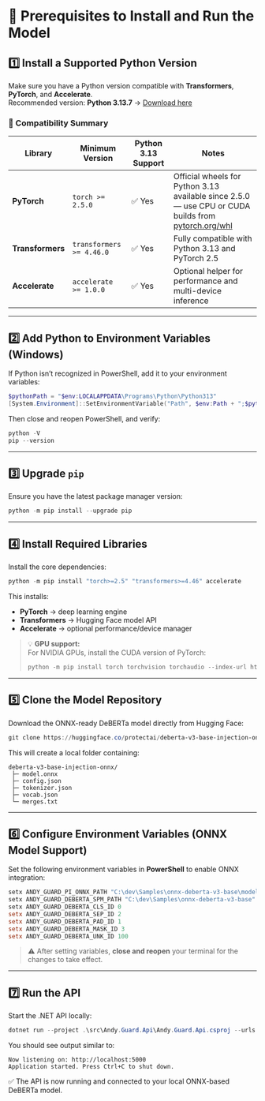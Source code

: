 # 🧱 Prerequisites to Install and Run the Model

## 1️⃣ Install a Supported Python Version

Make sure you have a Python version compatible with **Transformers**, **PyTorch**, and **Accelerate**.  
Recommended version: **Python 3.13.7** → [Download here](https://www.python.org/downloads/release/python-3137/)

### 🧩 Compatibility Summary

| Library | Minimum Version | Python 3.13 Support | Notes |
|----------|-----------------|--------------------|--------|
| **PyTorch** | `torch >= 2.5.0` | ✅ Yes | Official wheels for Python 3.13 available since 2.5.0 — use CPU or CUDA builds from [pytorch.org/whl](https://download.pytorch.org/whl/) |
| **Transformers** | `transformers >= 4.46.0` | ✅ Yes | Fully compatible with Python 3.13 and PyTorch 2.5 |
| **Accelerate** | `accelerate >= 1.0.0` | ✅ Yes | Optional helper for performance and multi-device inference |

---

## 2️⃣ Add Python to Environment Variables (Windows)

If Python isn’t recognized in PowerShell, add it to your environment variables:

```powershell
$pythonPath = "$env:LOCALAPPDATA\Programs\Python\Python313"
[System.Environment]::SetEnvironmentVariable("Path", $env:Path + ";$pythonPath;$pythonPath\Scripts", "User")
```

Then close and reopen PowerShell, and verify:

```powershell
python -V
pip --version
```

---

## 3️⃣ Upgrade `pip`

Ensure you have the latest package manager version:

```powershell
python -m pip install --upgrade pip
```

---

## 4️⃣ Install Required Libraries

Install the core dependencies:

```powershell
python -m pip install "torch>=2.5" "transformers>=4.46" accelerate
```

This installs:
- **PyTorch** → deep learning engine  
- **Transformers** → Hugging Face model API  
- **Accelerate** → optional performance/device manager  

> 💡 **GPU support:**  
> For NVIDIA GPUs, install the CUDA version of PyTorch:
> ```powershell
> python -m pip install torch torchvision torchaudio --index-url https://download.pytorch.org/whl/cu121
> ```

---

## 5️⃣ Clone the Model Repository

Download the ONNX-ready DeBERTa model directly from Hugging Face:

```powershell
git clone https://huggingface.co/protectai/deberta-v3-base-injection-onnx.git
```

This will create a local folder containing:
```
deberta-v3-base-injection-onnx/
 ├─ model.onnx
 ├─ config.json
 ├─ tokenizer.json
 ├─ vocab.json
 └─ merges.txt
```

---

## 6️⃣ Configure Environment Variables (ONNX Model Support)

Set the following environment variables in **PowerShell** to enable ONNX integration:

```powershell
setx ANDY_GUARD_PI_ONNX_PATH "C:\dev\Samples\onnx-deberta-v3-base\model.onnx"
setx ANDY_GUARD_DEBERTA_SPM_PATH "C:\dev\Samples\onnx-deberta-v3-base"
setx ANDY_GUARD_DEBERTA_CLS_ID 0
setx ANDY_GUARD_DEBERTA_SEP_ID 2
setx ANDY_GUARD_DEBERTA_PAD_ID 1
setx ANDY_GUARD_DEBERTA_MASK_ID 3
setx ANDY_GUARD_DEBERTA_UNK_ID 100
```

> ⚠️ After setting variables, **close and reopen** your terminal for the changes to take effect.

---

## 7️⃣ Run the API

Start the .NET API locally:

```powershell
dotnet run --project .\src\Andy.Guard.Api\Andy.Guard.Api.csproj --urls http://localhost:5000
```

You should see output similar to:

```
Now listening on: http://localhost:5000
Application started. Press Ctrl+C to shut down.
```

✅ The API is now running and connected to your local ONNX-based DeBERTa model.
